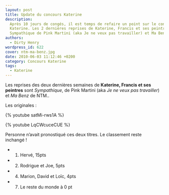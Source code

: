 ```yaml
---
layout: post
title: Update du concours Katerine
description:
  Après 10 jours de congés, il est temps de refaire un point sur le concours
  Katerine. Les 2 dernières reprises de Katerine, Francis et ses peintres sont
  Sympathique de Pink Martini (aka Je ne veux pas travailler) et Ma Benz de NTM.
authors:
  - Dirty Henry
wordpress_id: 622
cover: ntm-ma-benz.jpg
date: 2010-06-03 11:12:46 +0200
category: Concours Katerine
tags:
  - Katerine
---
```


Les reprises des deux dernières semaines de **Katerine, Francis et ses
peintres** sont _Sympathique_, de Pink Martini (aka _Je ne veux pas travailler_)
et _Ma Benz_ de NTM..

Les originales :

{% youtube satMi-rws1A %}

{% youtube LqCWcuceCUE %}

Personne n’avait pronostiqué ces deux titres. Le classement reste inchangé !

- 1. Hervé, 15pts
- 2. Rodrigue et Joe, 5pts
- 4. Marion, David et Loïc, 4pts
- 7. Le reste du monde à 0 pt
